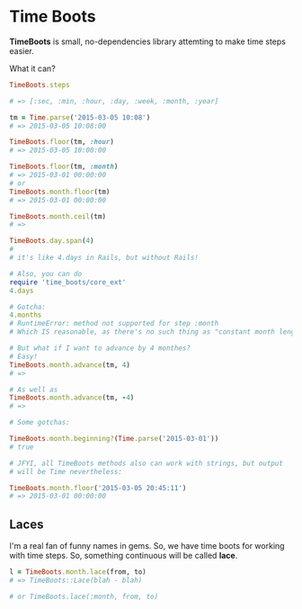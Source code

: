 # Time Boots

**TimeBoots** is small, no-dependencies library attemting to make time
steps easier.

What it can?

```ruby
TimeBoots.steps

# => [:sec, :min, :hour, :day, :week, :month, :year]

tm = Time.parse('2015-03-05 10:08')
# => 2015-03-05 10:08:00

TimeBoots.floor(tm, :hour)
# => 2015-03-05 10:00:00

TimeBoots.floor(tm, :month)
# => 2015-03-01 00:00:00
# or
TimeBoots.month.floor(tm)
# => 2015-03-01 00:00:00

TimeBoots.month.ceil(tm)
# =>

TimeBoots.day.span(4)
# 
# it's like 4.days in Rails, but without Rails!

# Also, you can do
require 'time_boots/core_ext'
4.days

# Gotcha:
4.months
# RuntimeError: method not supported for step :month
# Which IS reasonable, as there's no such thing as "constant month length"

# But what if I want to advance by 4 monthes?
# Easy!
TimeBoots.month.advance(tm, 4)
# =>

# As well as  
TimeBoots.month.advance(tm, -4)
# =>

# Some gotchas:

TimeBoots.month.beginning?(Time.parse('2015-03-01'))
# true

# JFYI, all TimeBoots methods also can work with strings, but output
# will be Time nevertheless:

TimeBoots.month.floor('2015-03-05 20:45:11')
# => 2015-03-01 00:00:00
```

## Laces

I'm a real fan of funny names in gems. So, we have time boots for working
with time steps. So, something continuous will be called **lace**.

```ruby
l = TimeBoots.month.lace(from, to)
# => TimeBoots::Lace(blah - blah)

# or TimeBoots.lace(:month, from, to)


```
